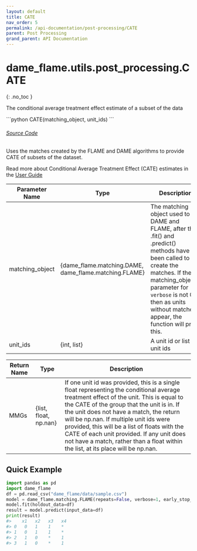 ```yaml
---
layout: default
title: CATE
nav_order: 5
permalink: /api-documentation/post-processing/CATE
parent: Post Processing
grand_parent: API Documentation
---
```



# dame_flame.utils.post_processing.CATE
{: .no_toc }
 
The conditional average treatment effect estimate of a subset of the data


<div class="code-example" markdown="1">
```python
CATE(matching_object, unit_ids)
```
</div>
<div id="source" class="language-markdown highlighter-rouge">
  <a class="number" href="#SourceCode"></a> 
  <a href="https://github.com/almost-matching-exactly/DAME-FLAME-Python-Package/blob/master/dame_flame/utils/post_processing.py#L36">
    <h6><u>Source Code</u></h6>
  </a>
</div>

Uses the matches created by the FLAME and DAME algorithms to provide CATE of subsets of the dataset.

Read more about Conditional Average Treatment Effect (CATE) estimates in the [User Guide](../user-guide/Treatment-Effects.html)


| Parameter Name   | Type | Description |
|------------------|---------------------------------------------|---------|
| matching_object | {dame_flame.matching.DAME, dame_flame.matching.FLAME} | The matching object used to run DAME and FLAME, after the .fit() and .predict() methods have been called to create the matches. If the matching_object's parameter for `verbose` is not 0, then as units without matches appear, the function will print this. |
| unit_ids | {int, list} | A unit id or list of unit ids | 


| Return Name | Type | Description  |
|-------------|------| --------------------------------------------------------------------|
| MMGs    | {list, float, np.nan} | If one unit id was provided, this is a single float representing the conditional average treatment effect of the unit. This is equal to the CATE of the group that the unit is in. If the unit does not have a match, the return will be np.nan. If multiple unit ids were provided, this will be a list of floats with the CATE of each unit provided. If any unit does not have a match, rather than a float within the list, at its place will be np.nan. |

## Quick Example

```python
import pandas as pd
import dame_flame
df = pd.read_csv("dame_flame/data/sample.csv")
model = dame_flame.matching.FLAME(repeats=False, verbose=1, early_stop_iterations=False)
model.fit(holdout_data=df)
result = model.predict(input_data=df)
print(result)
#>    x1   x2   x3   x4
#> 0   0   1    1    *     
#> 1   0   1    1    *     
#> 2   1   0    *    1     
#> 3   1   0    *    1     
```
